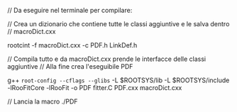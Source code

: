
// Da eseguire nel terminale per compilare:

// Crea un dizionario che contiene tutte le classi aggiuntive e le salva dentro // macroDict.cxx

rootcint -f macroDict.cxx -c PDF.h LinkDef.h




// Compila tutto e da macroDict.cxx prende le interfacce delle classi aggiuntive
// Alla fine crea l'eseguibile PDF

g++ `root-config --cflags --glibs` -L $ROOTSYS/lib -L $ROOTSYS/include -lRooFitCore -lRooFit -o PDF fitter.C PDF.cxx macroDict.cxx

// Lancia la macro
./PDF
